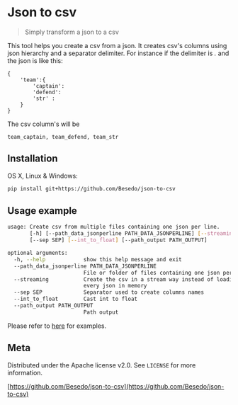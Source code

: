 # Json to csv
> Simply transform a json to a csv


This tool helps you create a csv from a json. It creates csv's columns using json hierarchy and a separator delimiter.
For instance if the delimiter is *.* and the json is like this:
```
{
    'team':{
        'captain':
        'defend':
        'str' :
    }
}
```
The csv column's will be

```
team_captain, team_defend, team_str
```


## Installation

OS X, Linux & Windows:

```sh
pip install git+https://github.com/Besedo/json-to-csv
```


## Usage example

```sh
usage: Create csv from multiple files containing one json per line.
       [-h] [--path_data_jsonperline PATH_DATA_JSONPERLINE] [--streaming]
       [--sep SEP] [--int_to_float] [--path_output PATH_OUTPUT]

optional arguments:
  -h, --help            show this help message and exit
  --path_data_jsonperline PATH_DATA_JSONPERLINE
                        File or folder of files containing one json per line
  --streaming           Create the csv in a stream way instead of loading
                        every json in memory
  --sep SEP             Separator used to create columns names
  --int_to_float        Cast int to float
  --path_output PATH_OUTPUT
                        Path output
```

Please refer to [here](https://github.com/Besedo/json-to-csv/examples) for examples.



## Meta

Distributed under the Apache license v2.0. See ``LICENSE`` for more information.

[https://github.com/Besedo/json-to-csv](https://github.com/Besedo/json-to-csv)
